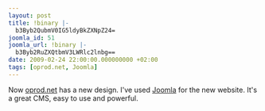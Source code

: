 ```yaml
---
layout: post
title: !binary |-
  b3Byb2QubmV0IG5ldyBkZXNpZ24=
joomla_id: 51
joomla_url: !binary |-
  b3Byb2RuZXQtbmV3LWRlc2lnbg==
date: 2009-02-24 22:00:00.000000000 +02:00
tags: [oprod.net, Joomla]
---
```

Now <a href="http://oprod.net/">oprod.net</a> has a new design. I've used <a href="http://joomla.org/">Joomla</a> for the new website. It's a great CMS, easy to use and powerful.
